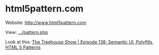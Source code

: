 html5pattern.com
================

Website: http://www.html5pattern.com

View: [.../pattern.php](https://github.com/dipser/html5pattern.com/blob/master/html5pattern/php/pattern.php)


Look at this: [The Treehouse Show | Episode 138: Semantic UI, Polyfills, HTML 5 Patterns](https://youtu.be/pshb8rPRsKg?t=429)

